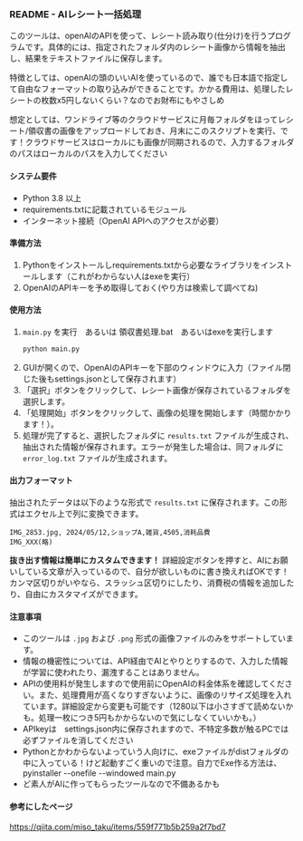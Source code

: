 ### README - AIレシート一括処理

このツールは、openAIのAPIを使って、レシート読み取り(仕分け)を行うプログラムです。具体的には、指定されたフォルダ内のレシート画像から情報を抽出し、結果をテキストファイルに保存します。

特徴としては、openAIの頭のいいAIを使っているので、誰でも日本語で指定して自由なフォーマットの取り込みができることです。かかる費用は、処理したレシートの枚数x5円しないくらい？なのでお財布にもやさしめ

想定としては、ワンドライブ等のクラウドサービスに月毎フォルダをほってレシート/領収書の画像をアップロードしておき、月末にこのスクリプトを実行、です！クラウドサービスはローカルにも画像が同期されるので、入力するフォルダのパスはローカルのパスを入力してください

#### システム要件
- Python 3.8 以上
- requirements.txtに記載されているモジュール
- インターネット接続（OpenAI APIへのアクセスが必要）

#### 準備方法
1. Pythonをインストールしrequirements.txtから必要なライブラリをインストールします（これがわからない人はexeを実行）
2. OpenAIのAPIキーを予め取得しておく(やり方は検索して調べてね)

#### 使用方法
1. `main.py` を実行　あるいは 領収書処理.bat　あるいはexeを実行します
   ```bash
   python main.py
   ```
2. GUIが開くので、OpenAIのAPIキーを下部のウィンドウに入力（ファイル閉じた後もsettings.jsonとして保存されます）
3. 「選択」ボタンをクリックして、レシート画像が保存されているフォルダを選択します。
4. 「処理開始」ボタンをクリックして、画像の処理を開始します（時間かかります！）。
5. 処理が完了すると、選択したフォルダに `results.txt` ファイルが生成され、抽出された情報が保存されます。エラーが発生した場合は、同フォルダに `error_log.txt` ファイルが生成されます。

#### 出力フォーマット
抽出されたデータは以下のような形式で `results.txt` に保存されます。この形式はエクセル上で列に変換できます。
```
IMG_2853.jpg, 2024/05/12,ショップA,雑貨,4505,消耗品費
IMG_XXX(略)
```
**抜き出す情報は簡単にカスタムできます！**
詳細設定ボタンを押すと、AIにお願いしている文章が入っているので、自分が欲しいものに書き換えればOKです！カンマ区切りがいやなら、スラッシュ区切りにしたり、消費税の情報を追加したり、自由にカスタマイズができます。

#### 注意事項
- このツールは `.jpg` および `.png` 形式の画像ファイルのみをサポートしています。
- 情報の機密性については、API経由でAIとやりとりするので、入力した情報が学習に使われたり、漏洩することはありません。
- APIの使用料が発生しますので使用前にOpenAIの料金体系を確認してください。また、処理費用が高くなりすぎないように、画像のリサイズ処理を入れています。詳細設定から変更も可能です（1280以下は小さすぎて読めないかも。処理一枚につき5円もかからないので気にしなくていいかも。）
- APIkeyは　settings.json内に保存されますので、不特定多数が触るPCでは必ずファイルを消してください
- Pythonとかわからないよっていう人向けに、exeファイルがdistフォルダの中に入っている！けど起動すごく重いので注意。自力でExe作る方法は、pyinstaller --onefile --windowed main.py
- ど素人がAIに作ってもらったツールなので不備あるかも

#### 参考にしたページ
https://qiita.com/miso_taku/items/559f771b5b259a2f7bd7
